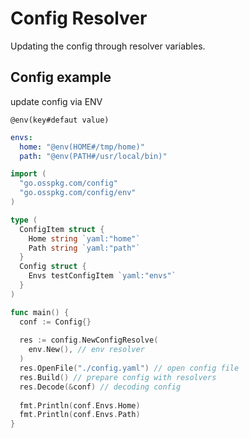 # Config Resolver

Updating the config through resolver variables.

## Config example

update config via ENV

```text
@env(key#defaut value)
```

```yaml
envs:
  home: "@env(HOME#/tmp/home)"
  path: "@env(PATH#/usr/local/bin)"
```

```go
import (
  "go.osspkg.com/config"
  "go.osspkg.com/config/env"
)

type (
  ConfigItem struct {
    Home string `yaml:"home"`
    Path string `yaml:"path"`
  }
  Config struct {
    Envs testConfigItem `yaml:"envs"`
  }
)

func main() {
  conf := Config{}
  
  res := config.NewConfigResolve(
    env.New(), // env resolver 
  )
  res.OpenFile("./config.yaml") // open config file
  res.Build() // prepare config with resolvers
  res.Decode(&conf) // decoding config
  
  fmt.Println(conf.Envs.Home)
  fmt.Println(conf.Envs.Path)
}

```